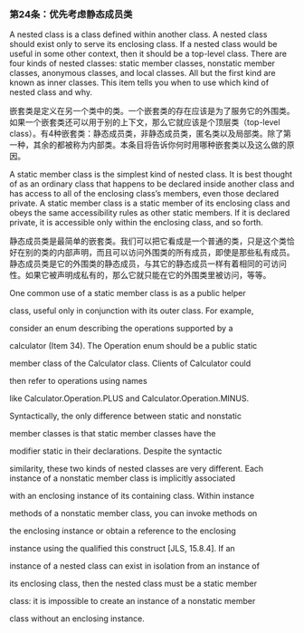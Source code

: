 ### 第24条：优先考虑静态成员类

A nested class is a class defined within another class. A nested class should exist only to serve its enclosing class. If a nested class would be useful in some other context, then it should be a top-level class. There are four kinds of nested classes: static member classes, nonstatic member classes, anonymous classes, and local classes. All but the first kind are known as inner classes. This item tells you when to use which kind of nested class and why.

嵌套类是定义在另一个类中的类。一个嵌套类的存在应该是为了服务它的外围类。如果一个嵌套类还可以用于别的上下文，那么它就应该是个顶层类（top-level class）。有4种嵌套类：静态成员类，非静态成员类，匿名类以及局部类。除了第一种，其余的都被称为内部类。本条目将告诉你何时用哪种嵌套类以及这么做的原因。

A static member class is the simplest kind of nested class. It is best thought of as an ordinary class that happens to be declared inside another class and has access to all of the enclosing class’s members, even those declared private. A static member class is a static member of its enclosing class and obeys the same accessibility rules as other static members. If it is declared private, it is accessible only within the enclosing class, and so forth.

静态成员类是最简单的嵌套类。我们可以把它看成是一个普通的类，只是这个类恰好在别的类的内部声明，而且可以访问外围类的所有成员，即使是那些私有成员。静态成员类是它的外围类的静态成员，与其它的静态成员一样有着相同的可访问性。如果它被声明成私有的，那么它就只能在它的外围类里被访问，等等。

One common use of a static member class is as a public helper

class, useful only in conjunction with its outer class. For example,

consider an enum describing the operations supported by a

calculator \(Item 34\). The Operation enum should be a public static

member class of the Calculator class. Clients of Calculator could

then refer to operations using names

like Calculator.Operation.PLUS and Calculator.Operation.MINUS.

Syntactically, the only difference between static and nonstatic

member classes is that static member classes have the

modifier static in their declarations. Despite the syntactic

similarity, these two kinds of nested classes are very different. Each instance of a nonstatic member class is implicitly associated

with an enclosing instance of its containing class. Within instance

methods of a nonstatic member class, you can invoke methods on

the enclosing instance or obtain a reference to the enclosing

instance using the qualified this construct \[JLS, 15.8.4\]. If an

instance of a nested class can exist in isolation from an instance of

its enclosing class, then the nested class must be a static member

class: it is impossible to create an instance of a nonstatic member

class without an enclosing instance.

